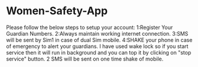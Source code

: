 # Women-Safety-App
Please follow the below steps to setup your account:
1:Register Your Guardian Numbers.
2:Always maintain working internet connection.
3:SMS will be sent by Sim1 in case of dual Sim mobile.
4:SHAKE your phone in case of emergency to alert your guardians.
I have used wake lock so if you start service then it will run in background and you can top it by clicking on "stop service" button.
2 SMS will be sent on one time shake of mobile.
